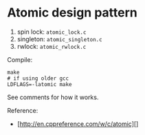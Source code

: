 Atomic design pattern
=====================

1. spin lock: `atomic_lock.c`
2. singleton: `atomic_singleton.c`
3. rwlock: `atomic_rwlock.c`

Compile:

```
make
# if using older gcc
LDFLAGS=-latomic make
```

See comments for how it works.

Reference:
* [http://en.cppreference.com/w/c/atomic][]
